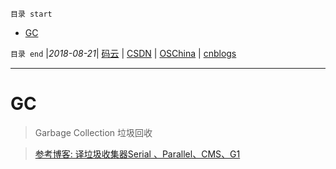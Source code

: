 `目录 start`
 
- [GC](#gc)

`目录 end` |_2018-08-21_| [码云](https://gitee.com/gin9) | [CSDN](http://blog.csdn.net/kcp606) | [OSChina](https://my.oschina.net/kcp1104) | [cnblogs](http://www.cnblogs.com/kuangcp)
****************************************
# GC
> Garbage Collection 垃圾回收

> [参考博客: 译垃圾收集器Serial 、Parallel、CMS、G1 ](http://www.zicheng.net/article/55.htm)

